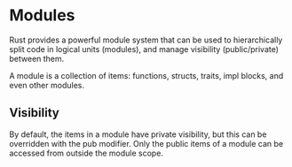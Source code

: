 # Modules
Rust provides a powerful module system that can be used to hierarchically split code in logical units (modules), and manage visibility (public/private) between them.

A module is a collection of items: functions, structs, traits, impl blocks, and even other modules.

## Visibility
By default, the items in a module have private visibility, but this can be overridden with the pub modifier. Only the public items of a module can be accessed from outside the module scope.